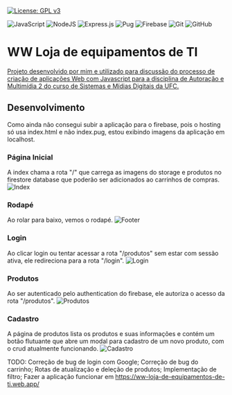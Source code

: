 [![License: GPL v3](https://img.shields.io/badge/License-GPLv3-blue.svg)](https://www.gnu.org/licenses/gpl-3.0)

![JavaScript](https://img.shields.io/badge/javascript-%23323330.svg?style=for-the-badge&logo=javascript&logoColor=%23F7DF1E)
![NodeJS](https://img.shields.io/badge/node.js-6DA55F?style=for-the-badge&logo=node.js&logoColor=white)
![Express.js](https://img.shields.io/badge/express.js-%23404d59.svg?style=for-the-badge&logo=express&logoColor=%2361DAFB)
![Pug](https://img.shields.io/badge/Pug-FFF?style=for-the-badge&logo=pug&logoColor=A86454)
![Firebase](https://img.shields.io/badge/firebase-a08021?style=for-the-badge&logo=firebase&logoColor=ffcd34)
![Git](https://img.shields.io/badge/git-%23F05033.svg?style=for-the-badge&logo=git&logoColor=white)
![GitHub](https://img.shields.io/badge/github-%23121011.svg?style=for-the-badge&logo=github&logoColor=white)

# **WW Loja de equipamentos de TI**
[Projeto desenvolvido por mim e utilizado para discussão do processo de criação de aplicações Web com Javascript para a disciplina de Autoração e Multimídia 2 do curso de Sistemas e Mídias Digitais da UFC.](https://wellingtonwfsarmento.notion.site/Criando-uma-aplica-o-Web-com-Javascript-98447010924b43768483289189ea1f92)

## **Desenvolvimento**
Como ainda não consegui subir a aplicação para o firebase, pois o hosting só usa index.html e não index.pug, estou exibindo imagens da aplicação em localhost.

### **Página Inicial**
A index chama a rota "/" que carrega as imagens do storage e produtos no firestore database que poderão ser adicionados ao carrinhos de compras.
![Index](https://github.com/anebarbosa/ww-loja-de-equipamentos-de-ti/assets/143014139/0ffb96e7-ac2f-4248-b679-8680962cb549)

### **Rodapé**
Ao rolar para baixo, vemos o rodapé.
![Footer](https://github.com/anebarbosa/ww-loja-de-equipamentos-de-ti/assets/143014139/3021900a-f3a3-47d1-ad67-3632fa8fbd78)

### **Login**
Ao clicar login ou tentar acessar a rota "/produtos" sem estar com sessão ativa, ele redireciona para a rota "/login".
![Login](https://github.com/anebarbosa/ww-loja-de-equipamentos-de-ti/assets/143014139/40efaf6b-0f78-4df0-a31a-a398592d416a)

### **Produtos**
Ao ser autenticado pelo authentication do firebase, ele autoriza o acesso da rota "/produtos".
![Produtos](https://github.com/anebarbosa/ww-loja-de-equipamentos-de-ti/assets/143014139/b78776c8-669a-4433-8f61-7021bf3fd085)

### **Cadastro**
A página de produtos lista os produtos e suas informações e contém um botão flutuante que abre um modal para cadastro de um novo produto, com o crud atualmente funcionando.
![Cadastro](https://github.com/anebarbosa/ww-loja-de-equipamentos-de-ti/assets/143014139/3548f076-47f0-4b7c-8393-e4d5c7639567)

TODO:
Correção de bug de login com Google;
Correção de bug do carrinho;
Rotas de atualização e deleção de produtos;
Implementação de filtro;
Fazer a aplicação funcionar em https://ww-loja-de-equipamentos-de-ti.web.app/

